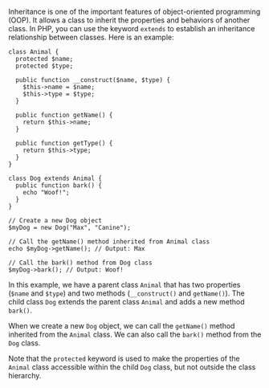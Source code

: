 Inheritance is one of the important features of object-oriented programming (OOP). It allows a class to inherit the properties and behaviors of another class. In PHP, you can use the keyword `extends` to establish an inheritance relationship between classes. Here is an example:

```
class Animal {
  protected $name;
  protected $type;
  
  public function __construct($name, $type) {
    $this->name = $name;
    $this->type = $type;
  }
  
  public function getName() {
    return $this->name;
  }
  
  public function getType() {
    return $this->type;
  }
}

class Dog extends Animal {
  public function bark() {
    echo "Woof!";
  }
}

// Create a new Dog object
$myDog = new Dog("Max", "Canine");

// Call the getName() method inherited from Animal class
echo $myDog->getName(); // Output: Max

// Call the bark() method from Dog class
$myDog->bark(); // Output: Woof!
```

In this example, we have a parent class `Animal` that has two properties (`$name` and `$type`) and two methods (`__construct()` and `getName()`). The child class `Dog` extends the parent class `Animal` and adds a new method `bark()`. 

When we create a new `Dog` object, we can call the `getName()` method inherited from the `Animal` class. We can also call the `bark()` method from the `Dog` class.

Note that the `protected` keyword is used to make the properties of the `Animal` class accessible within the child `Dog` class, but not outside the class hierarchy.